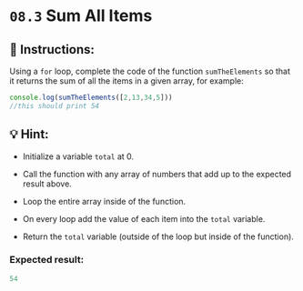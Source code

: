 # `08.3` Sum All Items

## :pencil: Instructions:

Using a `for` loop, complete the code of the function `sumTheElements` so that it returns the sum of all the items in a given array, for example:

```js
console.log(sumTheElements([2,13,34,5]))
//this should print 54
```
## :bulb: Hint:

+ Initialize a variable `total` at 0.

+ Call the function with any array of numbers that add up to the expected result above.

+ Loop the entire array inside of the function.

+ On every loop add the value of each item into the `total` variable.

+ Return the `total` variable (outside of the loop but inside of the function).

### Expected result:

```js
54
```
